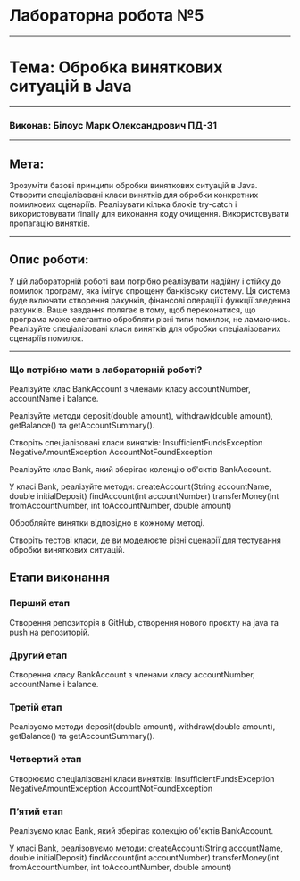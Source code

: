 # Лабораторна робота №5

-----

# Тема: Обробка виняткових ситуацій в Java
____________

### Виконав: Білоус Марк Олександрович ПД-31

____________

## Мета:

Зрозуміти базові принципи обробки виняткових ситуацій в Java.
Створити спеціалізовані класи винятків для обробки конкретних помилкових сценаріїв.
Реалізувати кілька блоків try-catch і використовувати finally для виконання коду очищення.
Використовувати пропагацію винятків.

-----------

## Опис роботи:
У цій лабораторній роботі вам потрібно реалізувати надійну і стійку до помилок програму, яка імітує спрощену банківську систему. Ця система буде включати створення рахунків, фінансові операції і функції зведення рахунків. Ваше завдання полягає в тому, щоб переконатися, що програма може елегантно обробляти різні типи помилок, не ламаючись. Реалізуйте спеціалізовані класи винятків для обробки спеціалізованих сценаріїв помилок.

------

### Що потрібно мати в лабораторній роботі?

Реалізуйте клас BankAccount з членами класу accountNumber, accountName і balance.

Реалізуйте методи deposit(double amount), withdraw(double amount), getBalance() та getAccountSummary().

Створіть спеціалізовані класи винятків:
InsufficientFundsException
NegativeAmountException
AccountNotFoundException

Реалізуйте клас Bank, який зберігає колекцію об'єктів BankAccount.

У класі Bank, реалізуйте методи:
createAccount(String accountName, double initialDeposit)
findAccount(int accountNumber)
transferMoney(int fromAccountNumber, int toAccountNumber, double amount)

Обробляйте винятки відповідно в кожному методі.

Створіть тестові класи, де ви моделюєте різні сценарії для тестування обробки виняткових ситуацій.




## Етапи виконання

### Перший етап

Створення репозиторія в GitHub, створення нового
проєкту на java та push на репозиторій.

### Другий етап

Створення класу BankAccount з членами класу accountNumber, accountName і balance.

### Третій етап
Реалізуємо методи deposit(double amount), withdraw(double amount), getBalance() та getAccountSummary().

### Четвертий етап
Створюємо спеціалізовані класи винятків:
InsufficientFundsException
NegativeAmountException
AccountNotFoundException

### Пʼятий етап
Реалізуємо клас Bank, який зберігає колекцію об'єктів BankAccount.

У класі Bank, реалізовуємо методи:
createAccount(String accountName, double initialDeposit)
findAccount(int accountNumber)
transferMoney(int fromAccountNumber, int toAccountNumber, double amount)

